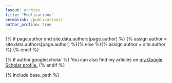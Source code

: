 ```yaml
---
layout: archive
title: "Publications"
permalink: /publications/
author_profile: true
---
```

<!-- Fixed: link to googlescholar did not work... author data were added this way -->
{% if page.author and site.data.authors[page.author] %}
  {% assign author = site.data.authors[page.author] %}{% else %}{% assign author = site.author %}
{% endif %}

{% if author.googlescholar %}
  You can also find my articles on <u><a href="{{author.googlescholar}}">my Google Scholar profile</a>.</u>
{% endif %}

{% include base_path %}

<!-- Modification based on Nelle's version in our compbio website -->

<!-- {% for post in site.publications reversed %}
  {% include archive-single.html %}
{% endfor %} -->
